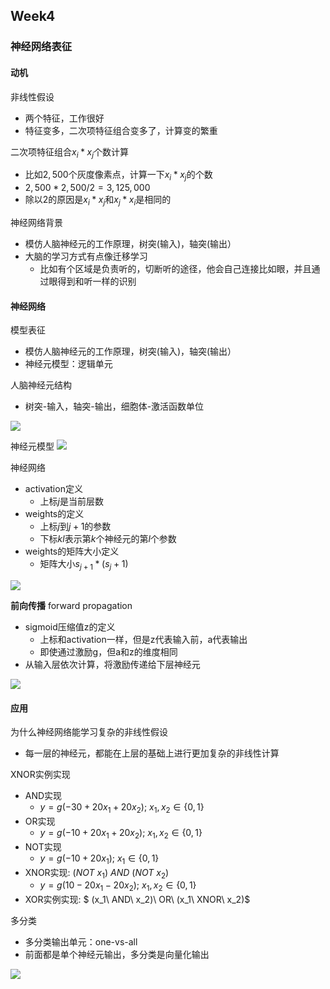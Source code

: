 ## Week4


### 神经网络表征



#### 动机
非线性假设
- 两个特征，工作很好
- 特征变多，二次项特征组合变多了，计算变的繁重

二次项特征组合$x_i * x_j$个数计算
- 比如$2,500$个灰度像素点，计算一下$x_i * x_j$的个数
- $2,500*2,500 /2 = 3,125,000$
- 除以2的原因是$x_i * x_j$和$x_j * x_i$是相同的


神经网络背景
- 模仿人脑神经元的工作原理，树突(输入)，轴突(输出）
- 大脑的学习方式有点像迁移学习
    - 比如有个区域是负责听的，切断听的途径，他会自己连接比如眼，并且通过眼得到和听一样的识别

#### 神经网络

模型表征
- 模仿人脑神经元的工作原理，树突(输入)，轴突(输出）
- 神经元模型：逻辑单元

人脑神经元结构
- 树突-输入，轴突-输出，细胞体-激活函数单位

![](https://user-images.githubusercontent.com/41643043/56087332-c041f280-5e9b-11e9-85c5-502245ba329a.png)

神经元模型
![](https://user-images.githubusercontent.com/41643043/56087333-c20bb600-5e9b-11e9-8d14-65c32fd28ff1.png)

神经网络
- activation定义
    - 上标$j$是当前层数
- weights的定义
    - 上标$j$到$j+1$的参数
    - 下标$kl$表示第$k$个神经元的第$l$个参数
- weights的矩阵大小定义
    - 矩阵大小$s_{j+1} * (s_j+1)$

![](https://user-images.githubusercontent.com/41643043/56087410-66422c80-5e9d-11e9-9575-f7c992645a81.png)


**前向传播** forward propagation
- sigmoid压缩值z的定义
    - 上标和activation一样，但是z代表输入前，a代表输出
    - 即使通过激励g，但a和z的维度相同
- 从输入层依次计算，将激励传递给下层神经元

![](https://user-images.githubusercontent.com/41643043/55844334-65dd2500-5b6f-11e9-8ae3-af515d06b454.png)


#### 应用

为什么神经网络能学习复杂的非线性假设
- 每一层的神经元，都能在上层的基础上进行更加复杂的非线性计算


XNOR实例实现
- AND实现
    - $y = g(-30 + 20x_1+20x_2);\ x_1,x_2\in \{0,1\}$ 
- OR实现
    - $y = g(-10 + 20x_1+20x_2);\ x_1,x_2\in \{0,1\}$ 
- NOT实现
    - $y = g(-10 + 20x_1);\ x_1\in \{0,1\}$ 
- XNOR实现: $(NOT\ x_1)\ AND\ (NOT\ x_2)$
    - $y = g(10 - 20x_1 - 20x_2);\ x_1,x_2\in \{0,1\}$ 
- XOR实例实现: $ (x_1\ AND\ x_2)\ OR\ (x_1\ XNOR\ x_2)$


多分类
- 多分类输出单元：one-vs-all
- 前面都是单个神经元输出，多分类是向量化输出

![](https://user-images.githubusercontent.com/41643043/56087834-c341e080-5ea5-11e9-9146-77e464b2d372.png)

